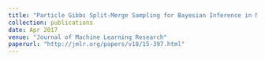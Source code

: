 ```yaml
---
title: "Particle Gibbs Split-Merge Sampling for Bayesian Inference in Mixture Models"
collection: publications
date: Apr 2017
venue: "Journal of Machine Learning Research"
paperurl: "http://jmlr.org/papers/v18/15-397.html"
---
```

